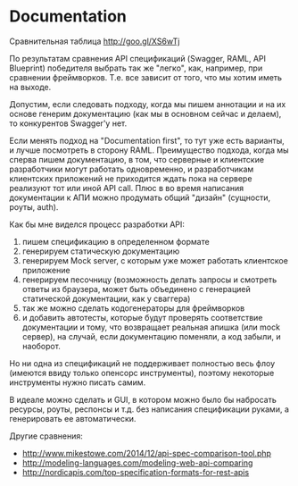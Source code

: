 # Documentation

Сравнительная таблица http://goo.gl/XS6wTj

По результатам сравнения API спецификаций (Swagger, RAML, API Blueprint) победителя выбрать так же "легко", как, например, при сравнении фреймворков. Т.е. все зависит от того, что мы хотим иметь на выходе.

Допустим, если следовать подходу, когда мы пишем аннотации и на их основе генерим документацию (как мы в основном сейчас и делаем), то конкурентов Swagger'у нет. 

Если менять подход на "Documentation first", то тут уже есть варианты, и лучше посмотреть в сторону RAML.
Преимущество подхода, когда мы сперва пишем документацию, в том, что серверные и клиентские разработчики могут работать одновременно, и разработчикам клиентских приложений не приходится ждать пока на сервере реализуют тот или иной API call.
Плюс в во время написания документации к АПИ можно продумать общий "дизайн" (сущности, роуты, auth).

Как бы мне виделся процесс разработки API:
1. пишем спецификацию в определенном формате
2. генерируем статическую документацию
3. генерируем Mock server, с которым уже может работать клиентское приложение
4. генерируем песочницу (возможность делать запросы и смотреть ответы из браузера, может быть объединено с генерацией статической документации, как у сваггера)
5. так же можно сделать кодогенераторы для фреймворков
6. и добавить автотесты, которые будут проверять соответствие документации и тому, что возвращает реальная апишка (или mock сервер), на случай, если документацию поменяли, а код забыли, и наоборот.

Но ни одна из спецификаций не поддерживает полностью весь флоу (имеются ввиду только опенсорс инструменты), поэтому некоторые инструменты нужно писать самим.

В идеале можно сделать и GUI, в котором можно было бы набросать ресурсы, роуты, респонсы и т.д. без написания спецификации руками, а генерировать ее автоматически.



Другие сравнения:
 - http://www.mikestowe.com/2014/12/api-spec-comparison-tool.php
 - http://modeling-languages.com/modeling-web-api-comparing
 - http://nordicapis.com/top-specification-formats-for-rest-apis






